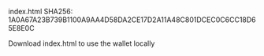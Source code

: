 index.html SHA256: 1A0A67A23B739B1100A9AA4D58DA2CE17D2A11A48C801DCEC0C6CC18D65E8E0C

Download index.html to use the wallet locally